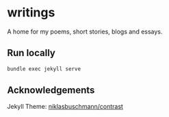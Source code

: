 # writings

A home for my poems, short stories, blogs and essays.

## Run locally

```sh
bundle exec jekyll serve
```

## Acknowledgements

Jekyll Theme: [niklasbuschmann/contrast](https://github.com/niklasbuschmann/contrast)